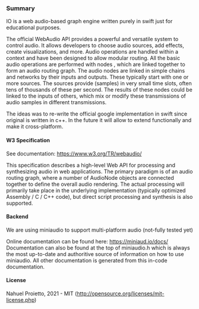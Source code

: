 ### Summary

IO is a web audio-based graph engine written purely in swift just for educational purposes.

The official WebAudio API provides a powerful and versatile system to control audio. It allows developers to choose audio sources, add effects, create visualizations, and more.  Audio operations are handled within a context and have been designed to allow modular routing. All the basic audio operations are performed with nodes , which are linked together to form an audio routing graph. The audio nodes are linked in simple chains and networks by their inputs and outputs. These typically start with one or more sources. The sources provide (samples) in very small time slots, often tens of thousands of these per second. The results of these nodes could be linked to the inputs of others, which mix or modify these transmissions of audio samples in different transmissions.

The ideas was to re-write the official google implementation in swift since original is written in c++. 
In the future it will allow to extend functionally and make it cross-platform. 

#### W3 Specification

See documentation: https://www.w3.org/TR/webaudio/

This specification describes a high-level Web API for processing and synthesizing audio in web applications. The primary paradigm is of an audio routing graph, where a number of AudioNode objects are connected together to define the overall audio rendering. The actual processing will primarily take place in the underlying implementation (typically optimized Assembly / C / C++ code), but direct script processing and synthesis is also supported.

#### Backend

We are using miniaudio to support multi-platform audio (not-fully tested yet)

Online documentation can be found here: https://miniaud.io/docs/
Documentation can also be found at the top of miniaudio.h which is always the most up-to-date and authoritive source of information on how to use miniaudio. All other documentation is generated from this in-code documentation.

####  License

Nahuel Proietto, 2021 - MIT (http://opensource.org/licenses/mit-license.php)
